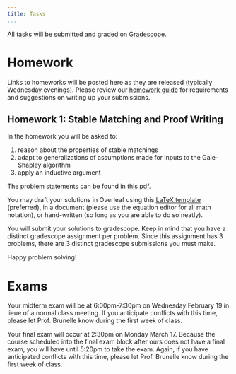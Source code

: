 ```yaml
---
title: Tasks
...
```


All tasks will be submitted and graded on [Gradescope](https://www.gradescope.com/courses/939663).

# Homework

Links to homeworks will be posted here as they are released (typically Wednesday evenings). Please review our [homework guide](/homeworkguide.html) for requirements and suggestions on writing up your submissions.

## Homework 1: Stable Matching and Proof Writing

In the homework you will be asked to:

1. reason about the properties of stable matchings
1. adapt to generalizations of assumptions made for inputs to the Gale-Shapley algorithm
1. apply an inductive argument

The problem statements can be found in [this pdf](files/homework/homework1_problems.pdf).

You may draft your solutions in Overleaf using this [LaTeX template](files/homework/homework-template.tex) (preferred), in a document (please use the equation editor for all math notation), or hand-written (so long as you are able to do so neatly).

You will submit your solutions to gradescope. Keep in mind that you have a distinct gradescope assignment per problem. Since this assignment has 3 problems, there are 3 distinct gradescope submissions you must make.

Happy problem solving!

# Exams

Your midterm exam will be at 6:00pm-7:30pm on Wednesday February 19 in lieue of a normal class meeting. If you anticipate conflicts with this time, please let Prof. Brunelle know during the first week of class.

Your final exam will occur at 2:30pm on Monday March 17. Because the course scheduled into the final exam block after ours does not have a final exam, you will have until 5:20pm to take the exam. Again, if you have anticipated conflicts with this time, please let Prof. Brunelle know during the first week of class.
